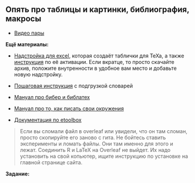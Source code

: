 ## Опять про таблицы и картинки, библиография, макросы

* [Видео  пары]( )



__Ещё материалы:__

* [Надстройка для excel](https://www.ctan.org/pkg/excel2latex), которая создаёт таблички для TeXa, а также [инструкция](http://tex.stackexchange.com/questions/24897/using-excel2latex-in-excel-2010) по её активации. Если вкратце, то просто скачайте архив, положите внутренности в удобное вам место и добавьте новую надстройку.
* [Пошаговая инструкция](http://blog.harrix.org/article/656) с подгрузкой словарей


* [Мануал про бибер и библатех](https://en.wikibooks.org/wiki/LaTeX/Bibliographies_with_biblatex_and_biber)


* [Мануал про то, как писать свои окружения](https://ru.overleaf.com/learn/latex/Environments)
* [Документация по etoolbox](http://ctan.altspu.ru/macros/latex/contrib/etoolbox/etoolbox.pdf)


> Если вы сломали файл в overleaf или увидели, что он там сломан, просто скопируйте его заново с гита. Не бойтесь ставить эксперименты и ломать файлы. Они там именно для этого и лежат. Соединить R и LaTeX на Overleaf не выйдет. Их надо установить на свой копьютер, ищите инструкцию по установке на главной странице сайта.

__Задание:__  
